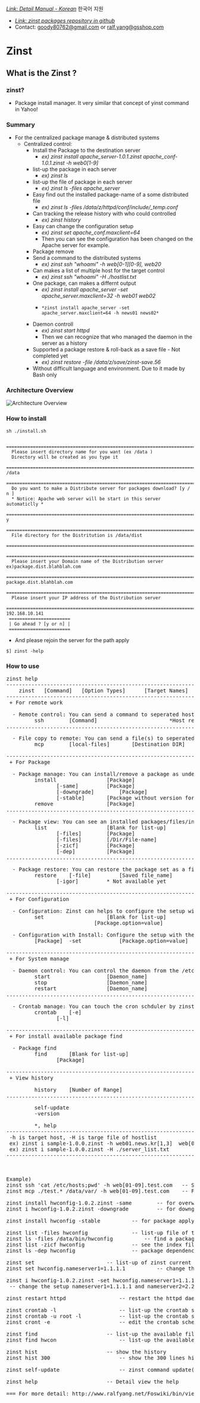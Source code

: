 [*Link: Detail Manual - Korean*](http://www.ralfyang.net/Foswiki/bin/view.cgi/Main/TheZinst) 한국어 지원
* [*Link: zinst packages repository in github*](https://github.com/goody80/Zinst_packages)
* Contact: goody80762@gmail.com or ralf.yang@gsshop.com

# Zinst
## What is the Zinst ?
### zinst?
* Package install manager. It very similar that concept of yinst command in Yahoo!

### Summary
* For the centralized package manage & distributed systems
  * Centralized control:
    * Install the Package to the destination server 
      * *ex) zinst install apache_server-1.0.1.zinst apache_conf-1.0.1.zinst -h web0[1-9]* 
    * list-up the package in each server 
      * *ex) zinst ls*
    * list-up the file of package in each server 
      * *ex) zinst ls -files apache_server*
    * Easy find out the installed package-name of a some distributed file 
      * *ex) zinst ls -files /data/z/httpd/conf/include/_temp.conf*
    * Can tracking the release history with who could controlled
      * *ex) zinst history*
    * Easy can change the configuration setup 
      * *ex) zinst set apache_conf.maxclient=64*
      * Then you can see the configuration has been changed on the Apache server for example.
    * Package remove
    * Send a command to the distributed systems
      * *ex) zinst ssh "whoami" -h web[0-1][0-9], web20*
    * Can makes a list of multiple host for the target control
      * *ex) zinst ssh "whoami" -H ./hostlist.txt* 
    * One package, can makes a differnt output
      * *ex) zinst install apache_server -set apache_server.maxclient=32 -h web01 web02*
      *     *zinst install apache_server -set apache_server.maxclient=64 -h news01 news02*
    * Daemon controll
      * *ex) zinst start httpd*
      * Then we can recognize that who managed the daemon in the server as a history
    * Supported a package restore & roll-back as a save file - Not completed yet
      * *ex) zinst restore -file /data/z/save/zinst-save.56*
    * Without difficult language and environment. Due to it made by Bash only

### Architecture Overview
![Architecture Overview](http://www.ralfyang.net/Foswiki/pub/Main/TheZinst/zinst_architecture__pub.png)


### How to install
```
sh ./install.sh

 ======================================================================================== 
  Please insert directory name for you want (ex /data )
  Directory will be created as you type it 
 ======================================================================================== 
/data
 ======================================================================================== 
  Do you want to make a Distribute server for packages download? [y / n ]
  * Notice: Apache web server will be start in this server automaticlly *
 ======================================================================================== 
y
 ======================================================================================= 
  File directory for the Distritution is /data/dist  
 ======================================================================================= 
 ======================================================================================== 
  Please insert your Domain name of the Distribution server ex)package.dist.blahblah.com
 ======================================================================================== 
package.dist.blahblah.com
 ======================================================================================= 
  Please insert your IP address of the Distribution server
 ======================================================================================= 
192.168.10.141
 =======================
 | Go ahead ? [y or n] |
 =======================
```
* And please rejoin the server for the path apply

```
$] zinst -help
```


### How to use
<pre>
zinst help
------------------------------------------------------------------------------------------------------ 
	zinst	[Command]	[Option Types]		[Target Names]	[-h or -H]	[Targe Host] 
------------------------------------------------------------------------------------------------------ 
 + For remote work 
 
  - Remote control: You can send a command to seperated hosts 
		 ssh		[Command]						*Host requires	  
...................................................................................................... 
 
  - File copy to remote: You can send a file(s) to seperated hosts(mcp = Multi CoPier) 
		 mcp		[local-files]		[Destination DIR]		*Host requires 
 
------------------------------------------------------------------------------------------------------ 
 + For Package 
 
  - Package manage: You can install/remove a package as under the command 
		 install				[Package]   
				[-same]			[Package]	  
				[-downgrade]		[Package]	  
				[-stable]		[Package without version for latest package]	  
		 remove					[Package]	  
...................................................................................................... 
 
  - Package view: You can see an installed packages/files/index & dependency 
		 list					[Blank for list-up]	  
				[-files]		[Package]	  
				[-files]		[/Dir/File-name]	  
				[-zicf]			[Package]	  
				[-dep]			[Package]	  
...................................................................................................... 
 
  - Package restore: You can restore the package set as a file for restore	ex) ~/z/save/zinst-* 
		 restore	[-file]			[Saved file_name]	  
				[-igor]			* Not available yet 
 
------------------------------------------------------------------------------------------------------ 
 + For Configuration 
 
  - Configuration: Zinst can helps to configure the setup without manual modify the Conf-file 
		 set					[Blank for list-up]			  
							[Package.option=value]			  
 
  - Configuration with Install: Configure the setup with the package install 
		 [Package]	-set 			[Package.option=value]  
 
------------------------------------------------------------------------------------------------------ 
 + For System manage 
 
  - Daemon control: You can control the daemon from the /etc/init.d/ directory 
		 start					[Daemon_name]	  
		 stop					[Daemon_name]	  
		 restart				[Daemon_name]	  
...................................................................................................... 
 
  - Crontab manage: You can touch the cron schduler by zinst 
		 crontab	[-e]						  
				[-l] 
 
------------------------------------------------------------------------------------------------------ 
 + For install available package find 
 
  - Package find 
		 find		[Blank for list-up]			 
				[Package]		 
 
------------------------------------------------------------------------------------------------------ 
 + View history 
 
		 history	[Number of Range] 
...................................................................................................... 
 
		 self-update			 
		 -version			 
 
		 *, help		 
------------------------------------------------------------------------------------------------------ 
 -h is target host, -H is targe file of hostlist 
 ex) zinst i sample-1.0.0.zinst -h web01.news.kr[1,3]  web[03-12].news[1,3] 
 ex) zinst i sample-1.0.0.zinst -H ./server_list.txt 
------------------------------------------------------------------------------------------------------ 
 
 
 
Example)
zinst ssh 'cat /etc/hosts;pwd' -h web[01-09].test.com	-- Send a command to seperated hosts 
zinst mcp ./test.* /data/var/ -h web[01-09].test.com 	-- File copy to seperated hosts 
 
zinst install hwconfig-1.0.2.zinst -same		-- for overwrite the package as a same version 
zinst i hwconfig-1.0.2.zinst -downgrade			-- for downgrade the package as a lower version 

zinst install hwconfig -stable			-- for package apply as a latest version automatically 

zinst list -files hwconfig				-- list-up file of the hwconfig package 
zinst ls -files /data/bin/hwconfig			-- find a package as a file 
zinst list -zicf hwconfig				-- see the index file of package 
zinst ls -dep hwconfig 					-- package dependency check 
 
zinst set						-- list-up of zinst current setups 
zinst set hwconfig.nameserver1=1.1.1.1			-- change the setup nameserver1=1.1.1.1 to the hwconfig 
 
zinst i hwconfig-1.0.2.zinst -set hwconfig.nameserver1=1.1.1.1 -set hwconfig.nameserver2=2.2.2.2 
 -- change the setup nameserver1=1.1.1.1 and nameserver2=2.2.2.2 to the hwconfig with package install 
 
zinst restart httpd					-- restart the httpd daemon by /etc/init.d/httpd file control 
 
zinst crontab -l 					-- list-up the crontab scheduler 
zinst crontab -u root -l			-- list-up the crontab scheduler for an user 
zinst cront -e	 					-- edit the crontab scheduler 
 
zinst find						-- list-up the available file for install 
zinst find hwcon					-- list-up the available file for install as you typed 
 
zinst hist						-- show the history 
zinst hist 300						-- show the 300 lines history 
 
zinst self-update					-- zinst command update( *Requires: Package dist server must has a zinst file) 
 
zinst help						-- Detail view the help 
 
=== For more detail: http://www.ralfyang.net/Foswiki/bin/view.cgi/Main/TheZinst ===
</pre>

